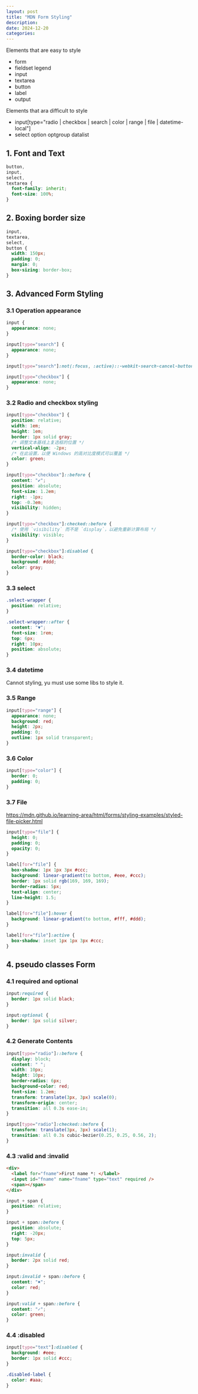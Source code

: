 ```yaml
---
layout: post
title: "MDN Form Styling"
description: 
date: 2024-12-20
categories: 
---
```




Elements that are easy to style
- form
- fieldset legend
- input
- textarea
- button
- label
- output

Elements that ara difficult to style
- input[type="radio | checkbox | search | color | range | file | datetime-local"]
- select option optgroup datalist

## 1. Font and Text

```CSS
button,
input,
select,
textarea {
  font-family: inherit;
  font-size: 100%;
}
```

## 2. Boxing border size

```CSS
input,
textarea,
select,
button {
  width: 150px;
  padding: 0;
  margin: 0;
  box-sizing: border-box;
}
```

## 3. Advanced Form Styling

### 3.1 Operation appearance

```CSS
input {
  appearance: none;
}

input[type="search"] {
  appearance: none;
}

input[type="search"]:not(:focus, :active)::-webkit-search-cancel-button { display: none; }

input[type="checkbox"] {
  appearance: none;
}
```

### 3.2 Radio and checkbox styling

```CSS
input[type="checkbox"] {
  position: relative;
  width: 1em;
  height: 1em;
  border: 1px solid gray;
  /* 调整文本基线上复选框的位置 */
  vertical-align: -2px;
  /* 在此设置，以便 Windows 的高对比度模式可以覆盖 */
  color: green;
}

input[type="checkbox"]::before {
  content: "✔";
  position: absolute;
  font-size: 1.2em;
  right: -1px;
  top: -0.3em;
  visibility: hidden;
}

input[type="checkbox"]:checked::before {
  /* 使用 `visibility` 而不是 `display`，以避免重新计算布局 */
  visibility: visible;
}

input[type="checkbox"]:disabled {
  border-color: black;
  background: #ddd;
  color: gray;
}
```

### 3.3 select

```CSS
.select-wrapper {
  position: relative;
}

.select-wrapper::after {
  content: "▼";
  font-size: 1rem;
  top: 6px;
  right: 10px;
  position: absolute;
}
```

### 3.4 datetime

Cannot styling, yu must use some libs to style it.

### 3.5 Range

```CSS
input[type="range"] {
  appearance: none;
  background: red;
  height: 2px;
  padding: 0;
  outline: 1px solid transparent;
}
```

### 3.6 Color

```CSS
input[type="color"] {
  border: 0;
  padding: 0;
}
```

### 3.7 File

https://mdn.github.io/learning-area/html/forms/styling-examples/styled-file-picker.html

```CSS
input[type="file"] {
  height: 0;
  padding: 0;
  opacity: 0;
}

label[for="file"] {
  box-shadow: 1px 1px 3px #ccc;
  background: linear-gradient(to bottom, #eee, #ccc);
  border: 1px solid rgb(169, 169, 169);
  border-radius: 5px;
  text-align: center;
  line-height: 1.5;
}

label[for="file"]:hover {
  background: linear-gradient(to bottom, #fff, #ddd);
}

label[for="file"]:active {
  box-shadow: inset 1px 1px 3px #ccc;
}
```


## 4. pseudo classes Form

### 4.1 required and optional

```CSS
input:required {
  border: 1px solid black;
}

input:optional {
  border: 1px solid silver;
}
```

### 4.2 Generate Contents

```CSS
input[type="radio"]::before {
  display: block;
  content: " ";
  width: 10px;
  height: 10px;
  border-radius: 6px;
  background-color: red;
  font-size: 1.2em;
  transform: translate(3px, 3px) scale(0);
  transform-origin: center;
  transition: all 0.3s ease-in;
}

input[type="radio"]:checked::before {
  transform: translate(3px, 3px) scale(1);
  transition: all 0.3s cubic-bezier(0.25, 0.25, 0.56, 2);
}
```

### 4.3 :valid and :invalid

```HTML
<div>
  <label for="fname">First name *: </label>
  <input id="fname" name="fname" type="text" required />
  <span></span>
</div>
```

```CSS
input + span {
  position: relative;
}

input + span::before {
  position: absolute;
  right: -20px;
  top: 5px;
}

input:invalid {
  border: 2px solid red;
}

input:invalid + span::before {
  content: "✖";
  color: red;
}

input:valid + span::before {
  content: "✓";
  color: green;
}
```

### 4.4 :disabled

```CSS
input[type="text"]:disabled {
  background: #eee;
  border: 1px solid #ccc;
}

.disabled-label {
  color: #aaa;
}
```